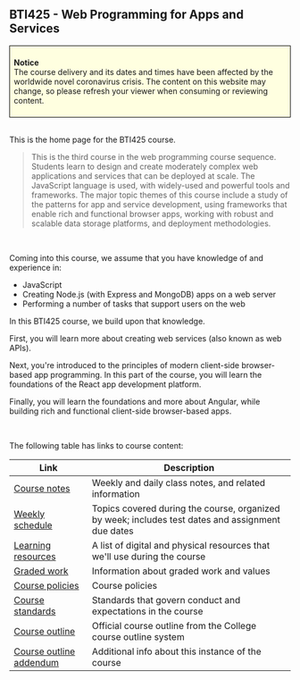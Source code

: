 ## BTI425 - Web Programming for Apps and Services

<div style="background-color: lightyellow; border: 1px solid black; padding: 0.5em;">
<p><b>Notice</b><br>The course delivery and its dates and times have been affected by the worldwide novel coronavirus crisis. The content on this website may change, so please refresh your viewer when consuming or reviewing content.</p>
</div>

<br>

This is the home page for the BTI425 course.

> This is the third course in the web programming course sequence. Students learn to design and create moderately complex web applications and services that can be deployed at scale. The JavaScript language is used, with widely-used and powerful tools and frameworks. The major topic themes of this course include a study of the patterns for app and service development, using frameworks that enable rich and functional browser apps, working with robust and scalable data storage platforms, and deployment methodologies.

<br>

Coming into this course, we assume that you have knowledge of and experience in:
* JavaScript
* Creating Node.js (with Express and MongoDB) apps on a web server
* Performing a number of tasks that support users on the web

In this BTI425 course, we build upon that knowledge. 

First, you will learn more about creating web services (also known as web APIs). 

Next, you're introduced to the principles of modern client-side browser-based app programming. In this part of the course, you will learn the foundations of the React app development platform. 

Finally, you will learn the foundations and more about Angular, while building rich and functional client-side browser-based apps.

<br>

The following table has links to course content:

| Link | Description |
| ---- | ----------- |
| [Course notes](notes/) | Weekly and daily class notes, and related information |
| [Weekly schedule](weekly-schedule) | Topics covered during the course, organized by week; includes test dates and assignment due dates |
| [Learning resources](resources) | A list of digital and physical resources that we'll use during the course |
| [Graded work](graded-work) | Information about graded work and values |
| [Course policies](policies) | Course policies |
| [Course standards](standards) | Standards that govern conduct and expectations in the course |
| [Course outline](https://ict.senecacollege.ca/course/bti425) | Official course outline from the College course outline system |
| [Course outline addendum](professor) | Additional info about this instance of the course |

<br>